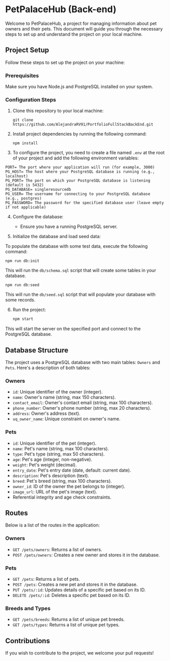 <!-- @format -->

# PetPalaceHub (Back-end)

Welcome to PetPalaceHub, a project for managing information about pet owners and their pets. This document will guide you through the necessary steps to set up and understand the project on your local machine.

## Project Setup

Follow these steps to set up the project on your machine:

### Prerequisites

Make sure you have Node.js and PostgreSQL installed on your system.

### Configuration Steps

1.  Clone this repository to your local machine:

    ```
    git clone https://github.com/AlejandraRV91/PortfolioFullStackBackEnd.git
    ```

2.  Install project dependencies by running the following command:

    ```
    npm install
    ```

3.  To configure the project, you need to create a file named `.env` at the root of your project and add the following environment variables:

```dotenv
PORT= The port where your application will run (for example, 3000)
PG_HOST= The host where your PostgreSQL database is running (e.g., localhost)
PG_PORT= The port on which your PostgreSQL database is listening (default is 5432)
PG_DATABASE= singleresourcedb
PG_USER= The username for connecting to your PostgreSQL database (e.g., postgres)
PG_PASSWORD= The password for the specified database user (leave empty if not applicable)
```

4.  Configure the database:

    -   Ensure you have a running PostgreSQL server.

5.  Initialize the database and load seed data:

To populate the database with some test data, execute the following command:

```shell
npm run db:init
```

This will run the `db/schema.sql` script that will create some tables in your database.

```shell
npm run db:seed
```

This will run the `db/seed.sql` script that will populate your database with some records.

6.  Run the project:

    ```bash
    npm start
    ```

This will start the server on the specified port and connect to the PostgreSQL database.

## Database Structure

The project uses a PostgreSQL database with two main tables: `Owners` and `Pets`. Here's a description of both tables:

### Owners

-   `id`: Unique identifier of the owner (integer).
-   `name`: Owner's name (string, max 150 characters).
-   `contact_email`: Owner's contact email (string, max 100 characters).
-   `phone_number`: Owner's phone number (string, max 20 characters).
-   `address`: Owner's address (text).
-   `uq_owner_name`: Unique constraint on owner's name.

### Pets

-   `id`: Unique identifier of the pet (integer).
-   `name`: Pet's name (string, max 100 characters).
-   `type`: Pet's type (string, max 50 characters).
-   `age`: Pet's age (integer, non-negative).
-   `weight`: Pet's weight (decimal).
-   `entry_date`: Pet's entry date (date, default: current date).
-   `description`: Pet's description (text).
-   `breed`: Pet's breed (string, max 100 characters).
-   `owner_id`: ID of the owner the pet belongs to (integer).
-   `image_url`: URL of the pet's image (text).
-   Referential integrity and age check constraints.

## Routes

Below is a list of the routes in the application:

### Owners

-   `GET /pets/owners`: Returns a list of owners.
-   `POST /pets/owners`: Creates a new owner and stores it in the database.

### Pets

-   `GET /pets`: Returns a list of pets.
-   `POST /pets`: Creates a new pet and stores it in the database.
-   `PUT /pets/:id`: Updates details of a specific pet based on its ID.
-   `DELETE /pets/:id`: Deletes a specific pet based on its ID.

### Breeds and Types

-   `GET /pets/breeds`: Returns a list of unique pet breeds.
-   `GET /pets/types`: Returns a list of unique pet types.

## Contributions

If you wish to contribute to the project, we welcome your pull requests!
